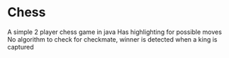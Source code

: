 # Chess
A simple 2 player chess game in java 
Has highlighting for possible moves 
No algorithm to check for checkmate, winner is detected when a king is captured
